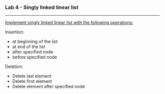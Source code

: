 ### Lab 4 - Singly linked linear list

---

<p>
  <a href="./singly_linked_list.cpp">Implement singly linked linear list with the following operations:</a>
</p>

Insertion:
- at beginning of the list
- at end of the list
- after specified node
- before specified node

Deletion:
- Delete last element
- Delete first element
- Delete element after specified node
